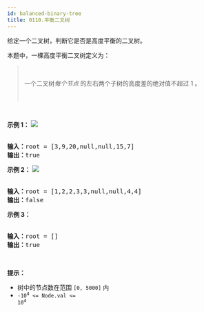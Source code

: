```yaml
---
id: balanced-binary-tree
title: 0110.平衡二叉树
---
```

给定一个二叉树，判断它是否是高度平衡的二叉树。

本题中，一棵高度平衡二叉树定义为：


<blockquote><br/><p>一个二叉树<em>每个节点 </em>的左右两个子树的高度差的绝对值不超过 1 。</p><br/></blockquote>

 

**示例 1：**
![](https://assets.leetcode.com/uploads/2020/10/06/balance_1.jpg)

<pre><br/><strong>输入：</strong>root = [3,9,20,null,null,15,7]<br/><strong>输出：</strong>true<br/></pre>

**示例 2：**
![](https://assets.leetcode.com/uploads/2020/10/06/balance_2.jpg)

<pre><br/><strong>输入：</strong>root = [1,2,2,3,3,null,null,4,4]<br/><strong>输出：</strong>false<br/></pre>

**示例 3：**


<pre><br/><strong>输入：</strong>root = []<br/><strong>输出：</strong>true<br/></pre>

 

**提示：**


- 树中的节点数在范围 <code>[0, 5000]</code> 内
- <code>-10<sup>4</sup> &lt;= Node.val &lt;= 10<sup>4</sup></code>
